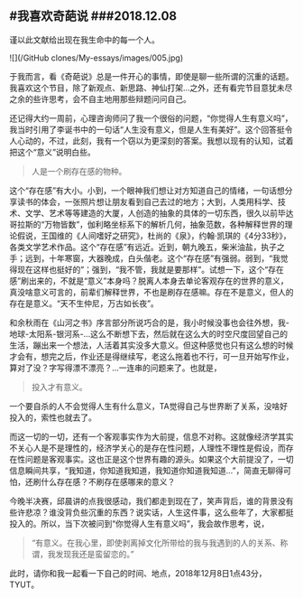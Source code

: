 #我喜欢奇葩说
###2018.12.08
---
谨以此文献给出现在我生命中的每一个人。

![](/GitHub clones/My-essays/images/005.jpg)

于我而言，看《奇葩说》总是一件开心的事情，即使是聊一些所谓的沉重的话题。我喜欢这个节目，除了新观点、新思路、神仙打架...之外，还有看完节目意犹未尽之余的些许思考，会不自主地用那些辩题问问自己。

还记得大约一周前，心理咨询师问了我一个很俗的问题，“你觉得人生有意义吗”，我当时引用了李诞书中的一句话“人生没有意义，但是人生有美好”。这个回答挺令人心动的，不过，此刻，我有一个窃以为更深刻的答案。我想以现有的认知，试着把这个“意义”说明白些。

>人是一个刷存在感的物种。

这个“存在感”有大小。小到，一个眼神我们想让对方知道自己的情绪，一句话想分享读书的体会，一张照片想让朋友看到自己去过的地方；大到，人类用科学、技术、文学、艺术等等建造的大厦，人创造的抽象的具体的一切东西，很久以前毕达哥拉斯的“万物皆数”，伽利略坐标系下的解析几何，抽象范数，各种解释世界的理论假说，王国维的《人间嗜好之研究》，杜尚的《泉》，约翰·凯琪的《4分33秒》，各类文学艺术作品。这个“存在感”有远近。近到，朝九晚五，柴米油盐，执子之手；远到，十年寒窗，大器晚成，白头偕老。这个“存在感”有强弱。弱到，“我觉得现在这样也挺好的”；强到，“我不管，我就是要那样”。试想一下，这个“存在感”刷出来的，不就是“意义”本身吗？脱离人本身去单论客观存在的世界的意义，真没啥意义可言的，前辈们解释世界，不也是刷存在感嘛。存在不是意义，但人的存在是意义。“天不生仲尼，万古如长夜”。

和余秋雨在《山河之书》序言部分所说巧合的是，我小时候没事也会往外想，我-地球-太阳系-银河系-...这么不断想下去，然后就在这么大的时空尺度回望自己的生活，蹦出来一个想法，人活着其实没多大意义。但这种感觉也只有这么想的时候才会有，想完之后，作业还是得继续写，老这么拖着也不行，可一旦开始写作业，算对了没？字写得漂不漂亮？...一连串的问题来了。也就是，
>投入才有意义。

一个要自杀的人不会觉得人生有什么意义，TA觉得自己与世界断了关系，没啥好投入的，索性也就去了。

而这一切的一切，还有一个客观事实作为大前提，信息不对称。这就像经济学其实不关心人是不是理性的，经济学关心的是存在性问题，人理性不理性是假设，而存在性问题是客观事实。这也正是这个世界有趣的源头。如果这个大前提没了，一切信息瞬间共享，“我知道，你知道我知道，我知道你知道我知道...”，简直无聊得可怕，还刷什么存在感？不刷存在感哪来的意义？

今晚半决赛，邱晨讲的点我很感动，我们都走到现在了，笑声背后，谁的背景没有些许悲凉？谁没背负些沉重的东西？说实话，人生这件事，这么些年了，大家都挺投入的。所以，当下次被问到“你觉得人生有意义吗”，我会故作思考，说，
>“有意义。在我心里，即使剥离掉文化所带给的我与我遇到的人的关系、称谓，我发现我还是蛮留恋的。”

此时，请你和我一起看一下自己的时间、地点，2018年12月8日1点43分，TYUT。